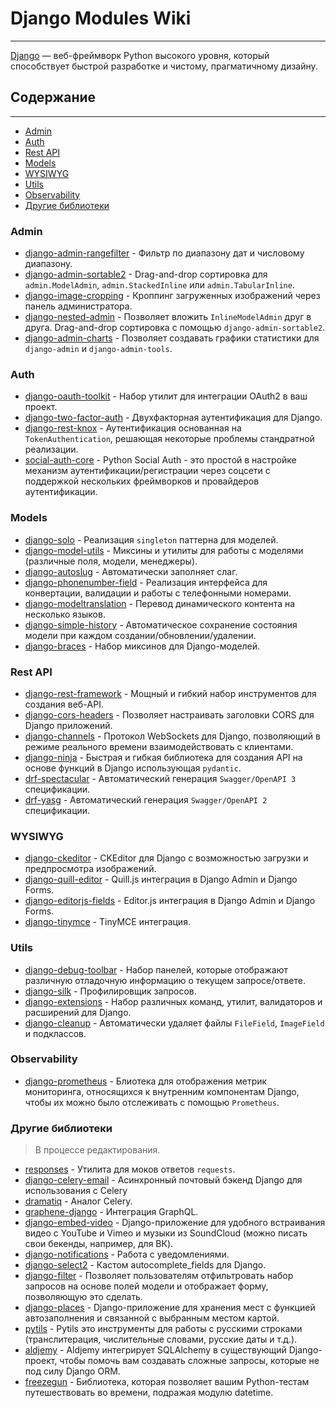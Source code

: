 # Django Modules Wiki

---
 
[Django](https://github.com/django/django) — веб-фреймворк Python высокого уровня, который способствует быстрой разработке и чистому, прагматичному дизайну.

## Содержание

---

- [Admin](#admin)
- [Auth](#auth)
- [Rest API](#rest-api)
- [Models](#models)
- [WYSIWYG](#wysiwyg)
- [Utils](#utils)
- [Observability](#Observability)
- [Другие библиотеки](#другие-библиотеки)

### Admin
- [django-admin-rangefilter](https://github.com/silentsokolov/django-admin-rangefilter/) - Фильтр по диапазону дат и числовому диапазону.
- [django-admin-sortable2](https://github.com/jrief/django-admin-sortable2/) - Drag-and-drop сортировка для `admin.ModelAdmin`, `admin.StackedInline` или `admin.TabularInline`.
- [django-image-cropping](https://github.com/jonasundderwolf/django-image-cropping/) - Кроппинг загруженных изображений через панель администратора.
- [django-nested-admin](https://github.com/theatlantic/django-nested-admin/) - Позволяет вложить `InlineModelAdmin` друг в друга. Drag-and-drop сортировка с помощью `django-admin-sortable2`.
- [django-admin-charts](https://pypi.org/project/django-admin-charts/) - Позволяет создавать графики статистики для `django-admin` и `django-admin-tools`.

### Auth
- [django-oauth-toolkit](https://github.com/jazzband/django-oauth-toolkit/) - Набор утилит для интеграции OAuth2 в ваш проект.
- [django-two-factor-auth](https://github.com/jazzband/django-two-factor-auth/) - Двухфакторная аутентификация для Django.
- [django-rest-knox](https://github.com/James1345/django-rest-knox/) - Аутентификация основанная на `TokenAuthentication`, решающая некоторые проблемы стандратной реализации.
- [social-auth-core](https://github.com/python-social-auth/social-core) - Python Social Auth - это простой в настройке механизм аутентификации/регистрации через соцсети с поддержкой нескольких фреймворков и провайдеров аутентификации.
  
### Models
- [django-solo](https://github.com/lazybird/django-solo/) - Реализация `singleton` паттерна для моделей.
- [django-model-utils](https://github.com/jazzband/django-model-utils/) - Миксины и утилиты для работы с моделями (различные поля, модели, менеджеры).
- [django-autoslug](https://github.com/justinmayer/django-autoslug/) - Автоматически заполняет слаг.
- [django-phonenumber-field](https://github.com/stefanfoulis/django-phonenumber-field/) - Реализация интерфейса для конвертации, валидации и работы с телефонными номерами.
- [django-modeltranslation](https://django-modeltranslation.readthedocs.io/) - Перевод динамического контента на несколько языков.
- [django-simple-history](https://github.com/jazzband/django-simple-history/) - Автоматическое сохранение состояния модели при каждом создании/обновлении/удалении.
- [django-braces](https://django-braces.readthedocs.io/en/latest/) - Набор миксинов для Django-моделей.

### Rest API
- [django-rest-framework](https://github.com/encode/django-rest-framework/) - Мощный и гибкий набор инструментов для создания веб-API.
- [django-cors-headers](https://github.com/adamchainz/django-cors-headers) - Позволяет настраивать заголовки CORS для Django приложений.
- [django-channels](https://github.com/django/channels/) - Протокол WebSockets для Django, позволяющий в режиме реального времени взаимодействовать с клиентами.
- [django-ninja](https://github.com/vitalik/django-ninja/) - Быстрая и гибкая библиотека для создания API на основе функций в Django использующая `pydantic`.
- [drf-spectacular](https://github.com/tfranzel/drf-spectacular/) - Автоматический генерация `Swagger/OpenAPI 3` спецификации.
- [drf-yasg](https://github.com/axnsan12/drf-yasg) - Автоматический генерация `Swagger/OpenAPI 2` спецификации.

### WYSIWYG
- [django-ckeditor](https://github.com/django-ckeditor/django-ckeditor/) - CKEditor для Django с возможностью загрузки и предпросмотра изображений.
- [django-quill-editor](https://github.com/LeeHanYeong/django-quill-editor/) - Quill.js интеграция в Django Admin и Django Forms.
- [django-editorjs-fields](https://github.com/2ik/django-editorjs-fields/) - Editor.js интеграция в Django Admin и Django Forms.
- [django-tinymce](https://github.com/jazzband/django-tinymce/) - TinyMCE интеграция.

### Utils
- [django-debug-toolbar](https://github.com/jazzband/django-debug-toolbar/) - Набор панелей, которые отображают различную отладочную информацию о текущем запросе/ответе.
- [django-silk](https://github.com/jazzband/django-silk/) - Профилировщик запросов.
- [django-extensions](https://github.com/django-extensions/django-extensions/) - Набор различных команд, утилит, валидаторов и расширений для Django.
- [django-cleanup](https://github.com/un1t/django-cleanup) - Автоматически удаляет файлы `FileField`, `ImageField` и подклассов.

### Observability
- [django-prometheus](https://github.com/korfuri/django-prometheus) - Блиотека для отображения метрик мониторинга, относящихся к внутренним компонентам Django, чтобы их можно было отслеживать с помощью `Prometheus`.


### Другие библиотеки
> В процессе редактирования.
- [responses](https://pypi.org/project/responses/) - Утилита для моков ответов `requests`.
- [django-celery-email](https://pypi.org/project/django-celery-email/) - Асинхронный почтовый бэкенд Django для использования с Сelery
- [dramatiq](https://dramatiq.io/) - Аналог Celery.                                                                                                                      
- [graphene-django](https://github.com/graphql-python/graphene-django) - Интеграция GraphQL.
- [django-embed-video](https://django-embed-video.readthedocs.io/) - Django-приложение для удобного встраивания видео с YouTube и Vimeo и музыки из SoundCloud (можно писать свои бекенды, например, для ВК).
- [django-notifications](https://github.com/django-notifications/django-notifications) - Работа с уведомлениями.
- [django-select2](https://django-select2.readthedocs.io/) - Кастом autocomplete_fields для Django.
- [django-filter](https://django-filter.readthedocs.io/en/stable/) - Позволяет пользователям отфильтровать набор запросов на основе полей модели и отображает форму, позволяющую это сделать.
- [django-places](https://github.com/oscarmcm/django-places) - Django-приложение для хранения мест с функцией автозаполнения и связанной с выбранным местом картой.
- [pytils](https://github.com/last-partizan/pytils) - Pytils это инструменты для работы с русскими строками (транслитерация, числительные словами, русские даты и т.д.).
- [aldjemy](https://github.com/aldjemy/aldjemy) - Aldjemy интегрирует SQLAlchemy в существующий Django-проект, чтобы помочь вам создавать сложные запросы, которые не под силу Django ORM.
- [freezegun](https://github.com/spulec/freezegun) - Библиотека, которая позволяет вашим Python-тестам путешествовать во времени, подражая модулю datetime.
